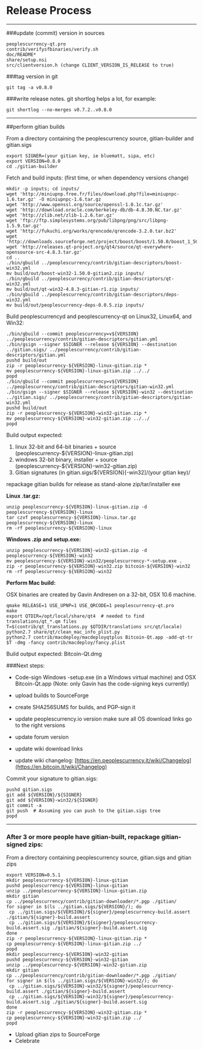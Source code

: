 Release Process
====================

* * *

###update (commit) version in sources


	peoplescurrency-qt.pro
	contrib/verifysfbinaries/verify.sh
	doc/README*
	share/setup.nsi
	src/clientversion.h (change CLIENT_VERSION_IS_RELEASE to true)

###tag version in git

	git tag -a v0.8.0

###write release notes. git shortlog helps a lot, for example:

	git shortlog --no-merges v0.7.2..v0.8.0

* * *

##perform gitian builds

 From a directory containing the peoplescurrency source, gitian-builder and gitian.sigs
  
	export SIGNER=(your gitian key, ie bluematt, sipa, etc)
	export VERSION=0.8.0
	cd ./gitian-builder

 Fetch and build inputs: (first time, or when dependency versions change)

	mkdir -p inputs; cd inputs/
	wget 'http://miniupnp.free.fr/files/download.php?file=miniupnpc-1.6.tar.gz' -O miniupnpc-1.6.tar.gz
	wget 'http://www.openssl.org/source/openssl-1.0.1c.tar.gz'
	wget 'http://download.oracle.com/berkeley-db/db-4.8.30.NC.tar.gz'
	wget 'http://zlib.net/zlib-1.2.6.tar.gz'
	wget 'ftp://ftp.simplesystems.org/pub/libpng/png/src/libpng-1.5.9.tar.gz'
	wget 'http://fukuchi.org/works/qrencode/qrencode-3.2.0.tar.bz2'
	wget 'http://downloads.sourceforge.net/project/boost/boost/1.50.0/boost_1_50_0.tar.bz2'
	wget 'http://releases.qt-project.org/qt4/source/qt-everywhere-opensource-src-4.8.3.tar.gz'
	cd ..
	./bin/gbuild ../peoplescurrency/contrib/gitian-descriptors/boost-win32.yml
	mv build/out/boost-win32-1.50.0-gitian2.zip inputs/
	./bin/gbuild ../peoplescurrency/contrib/gitian-descriptors/qt-win32.yml
	mv build/out/qt-win32-4.8.3-gitian-r1.zip inputs/
	./bin/gbuild ../peoplescurrency/contrib/gitian-descriptors/deps-win32.yml
	mv build/out/peoplescurrency-deps-0.0.5.zip inputs/

 Build peoplescurrencyd and peoplescurrency-qt on Linux32, Linux64, and Win32:
  
	./bin/gbuild --commit peoplescurrency=v${VERSION} ../peoplescurrency/contrib/gitian-descriptors/gitian.yml
	./bin/gsign --signer $SIGNER --release ${VERSION} --destination ../gitian.sigs/ ../peoplescurrency/contrib/gitian-descriptors/gitian.yml
	pushd build/out
	zip -r peoplescurrency-${VERSION}-linux-gitian.zip *
	mv peoplescurrency-${VERSION}-linux-gitian.zip ../../
	popd
	./bin/gbuild --commit peoplescurrency=v${VERSION} ../peoplescurrency/contrib/gitian-descriptors/gitian-win32.yml
	./bin/gsign --signer $SIGNER --release ${VERSION}-win32 --destination ../gitian.sigs/ ../peoplescurrency/contrib/gitian-descriptors/gitian-win32.yml
	pushd build/out
	zip -r peoplescurrency-${VERSION}-win32-gitian.zip *
	mv peoplescurrency-${VERSION}-win32-gitian.zip ../../
	popd

  Build output expected:

  1. linux 32-bit and 64-bit binaries + source (peoplescurrency-${VERSION}-linux-gitian.zip)
  2. windows 32-bit binary, installer + source (peoplescurrency-${VERSION}-win32-gitian.zip)
  3. Gitian signatures (in gitian.sigs/${VERSION}[-win32]/(your gitian key)/

repackage gitian builds for release as stand-alone zip/tar/installer exe

**Linux .tar.gz:**

	unzip peoplescurrency-${VERSION}-linux-gitian.zip -d peoplescurrency-${VERSION}-linux
	tar czvf peoplescurrency-${VERSION}-linux.tar.gz peoplescurrency-${VERSION}-linux
	rm -rf peoplescurrency-${VERSION}-linux

**Windows .zip and setup.exe:**

	unzip peoplescurrency-${VERSION}-win32-gitian.zip -d peoplescurrency-${VERSION}-win32
	mv peoplescurrency-${VERSION}-win32/peoplescurrency-*-setup.exe .
	zip -r peoplescurrency-${VERSION}-win32.zip bitcoin-${VERSION}-win32
	rm -rf peoplescurrency-${VERSION}-win32

**Perform Mac build:**

  OSX binaries are created by Gavin Andresen on a 32-bit, OSX 10.6 machine.

	qmake RELEASE=1 USE_UPNP=1 USE_QRCODE=1 peoplescurrency-qt.pro
	make
	export QTDIR=/opt/local/share/qt4  # needed to find translations/qt_*.qm files
	T=$(contrib/qt_translations.py $QTDIR/translations src/qt/locale)
	python2.7 share/qt/clean_mac_info_plist.py
	python2.7 contrib/macdeploy/macdeployqtplus Bitcoin-Qt.app -add-qt-tr $T -dmg -fancy contrib/macdeploy/fancy.plist

 Build output expected: Bitcoin-Qt.dmg

###Next steps:

* Code-sign Windows -setup.exe (in a Windows virtual machine) and
  OSX Bitcoin-Qt.app (Note: only Gavin has the code-signing keys currently)

* upload builds to SourceForge

* create SHA256SUMS for builds, and PGP-sign it

* update peoplescurrency.io version
  make sure all OS download links go to the right versions

* update forum version

* update wiki download links

* update wiki changelog: [https://en.peoplescurrency.it/wiki/Changelog](https://en.bitcoin.it/wiki/Changelog)

Commit your signature to gitian.sigs:

	pushd gitian.sigs
	git add ${VERSION}/${SIGNER}
	git add ${VERSION}-win32/${SIGNER}
	git commit -a
	git push  # Assuming you can push to the gitian.sigs tree
	popd

-------------------------------------------------------------------------

### After 3 or more people have gitian-built, repackage gitian-signed zips:

From a directory containing peoplescurrency source, gitian.sigs and gitian zips

	export VERSION=0.5.1
	mkdir peoplescurrency-${VERSION}-linux-gitian
	pushd peoplescurrency-${VERSION}-linux-gitian
	unzip ../peoplescurrency-${VERSION}-linux-gitian.zip
	mkdir gitian
	cp ../peoplescurrency/contrib/gitian-downloader/*.pgp ./gitian/
	for signer in $(ls ../gitian.sigs/${VERSION}/); do
	 cp ../gitian.sigs/${VERSION}/${signer}/peoplescurrency-build.assert ./gitian/${signer}-build.assert
	 cp ../gitian.sigs/${VERSION}/${signer}/peoplescurrency-build.assert.sig ./gitian/${signer}-build.assert.sig
	done
	zip -r peoplescurrency-${VERSION}-linux-gitian.zip *
	cp peoplescurrency-${VERSION}-linux-gitian.zip ../
	popd
	mkdir peoplescurrency-${VERSION}-win32-gitian
	pushd peoplescurrency-${VERSION}-win32-gitian
	unzip ../peoplescurrency-${VERSION}-win32-gitian.zip
	mkdir gitian
	cp ../peoplescurrency/contrib/gitian-downloader/*.pgp ./gitian/
	for signer in $(ls ../gitian.sigs/${VERSION}-win32/); do
	 cp ../gitian.sigs/${VERSION}-win32/${signer}/peoplescurrency-build.assert ./gitian/${signer}-build.assert
	 cp ../gitian.sigs/${VERSION}-win32/${signer}/peoplescurrency-build.assert.sig ./gitian/${signer}-build.assert.sig
	done
	zip -r peoplescurrency-${VERSION}-win32-gitian.zip *
	cp peoplescurrency-${VERSION}-win32-gitian.zip ../
	popd

- Upload gitian zips to SourceForge
- Celebrate 
